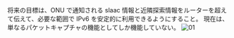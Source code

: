 将来の目標は、ONU で通知される slaac 情報と近隣探索情報をルーターを超えて伝えて、必要な範囲で IPv6 を安定的に利用できるようにすること。
現在は、単なるパケットキャプチャの機能としてしか機能していない。
![01](https://github.com/user-attachments/assets/2c6eec74-a70a-4386-b9fc-55b9e6853b42)
